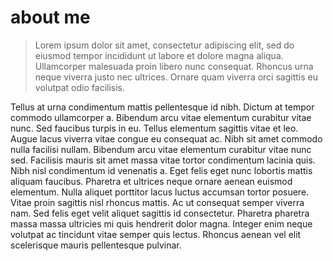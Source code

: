 # about me

> Lorem ipsum dolor sit amet, consectetur adipiscing elit, sed do eiusmod tempor incididunt ut labore et dolore magna aliqua. Ullamcorper malesuada proin libero nunc consequat. Rhoncus urna neque viverra justo nec ultrices. Ornare quam viverra orci sagittis eu volutpat odio facilisis. 

Tellus at urna condimentum mattis pellentesque id nibh. Dictum at tempor commodo ullamcorper a. Bibendum arcu vitae elementum curabitur vitae nunc. Sed faucibus turpis in eu. Tellus elementum sagittis vitae et leo. Augue lacus viverra vitae congue eu consequat ac. Nibh sit amet commodo nulla facilisi nullam. Bibendum arcu vitae elementum curabitur vitae nunc sed. Facilisis mauris sit amet massa vitae tortor condimentum lacinia quis. Nibh nisl condimentum id venenatis a. Eget felis eget nunc lobortis mattis aliquam faucibus. Pharetra et ultrices neque ornare aenean euismod elementum. Nulla aliquet porttitor lacus luctus accumsan tortor posuere. Vitae proin sagittis nisl rhoncus mattis. Ac ut consequat semper viverra nam. Sed felis eget velit aliquet sagittis id consectetur. Pharetra pharetra massa massa ultricies mi quis hendrerit dolor magna. Integer enim neque volutpat ac tincidunt vitae semper quis lectus. Rhoncus aenean vel elit scelerisque mauris pellentesque pulvinar.


